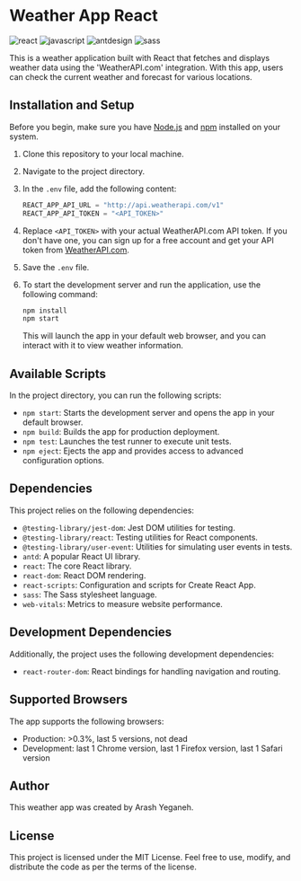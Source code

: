 # Weather App React

<p>
    <img alt="react" src="https://img.shields.io/badge/-React-45b8d8?logo=react&logoColor=white"/>
    <img alt="javascript" src="https://img.shields.io/badge/-JavaScript-EBD64D?logo=javascript&logoColor=white"/>
    <img alt="antdesign" src="https://img.shields.io/badge/-Ant%20Design-ff757e?logo=antdesign&logoColor=white"/>
    <img alt="sass" src="https://img.shields.io/badge/-Sass-C55F92?logo=SASS&logoColor=white"/>
</p>

This is a weather application built with React that fetches and displays weather data using the 'WeatherAPI.com' integration. With this app, users can check the current weather and forecast for various locations.

## Installation and Setup

Before you begin, make sure you have [Node.js](https://nodejs.org/) and [npm](https://www.npmjs.com/) installed on your system.

1. Clone this repository to your local machine.
2. Navigate to the project directory.
4. In the `.env` file, add the following content:

	```js
	REACT_APP_API_URL = "http://api.weatherapi.com/v1"
	REACT_APP_API_TOKEN = "<API_TOKEN>"
	```

5. Replace `<API_TOKEN>` with your actual WeatherAPI.com API token. If you don't have one, you can sign up for a free account and get your API token from [WeatherAPI.com](https://www.weatherapi.com/).

6. Save the `.env` file.

7. To start the development server and run the application, use the following command:

   ````bash
   npm install
   npm start
   ````

   This will launch the app in your default web browser, and you can interact with it to view weather information.

## Available Scripts

In the project directory, you can run the following scripts:

- `npm start`: Starts the development server and opens the app in your default browser.
- `npm build`: Builds the app for production deployment.
- `npm test`: Launches the test runner to execute unit tests.
- `npm eject`: Ejects the app and provides access to advanced configuration options.

## Dependencies

This project relies on the following dependencies:

- `@testing-library/jest-dom`: Jest DOM utilities for testing.
- `@testing-library/react`: Testing utilities for React components.
- `@testing-library/user-event`: Utilities for simulating user events in tests.
- `antd`: A popular React UI library.
- `react`: The core React library.
- `react-dom`: React DOM rendering.
- `react-scripts`: Configuration and scripts for Create React App.
- `sass`: The Sass stylesheet language.
- `web-vitals`: Metrics to measure website performance.

## Development Dependencies

Additionally, the project uses the following development dependencies:

- `react-router-dom`: React bindings for handling navigation and routing.

## Supported Browsers

The app supports the following browsers:

- Production: >0.3%, last 5 versions, not dead
- Development: last 1 Chrome version, last 1 Firefox version, last 1 Safari version

## Author

This weather app was created by Arash Yeganeh.

## License

This project is licensed under the MIT License. Feel free to use, modify, and distribute the code as per the terms of the license.
